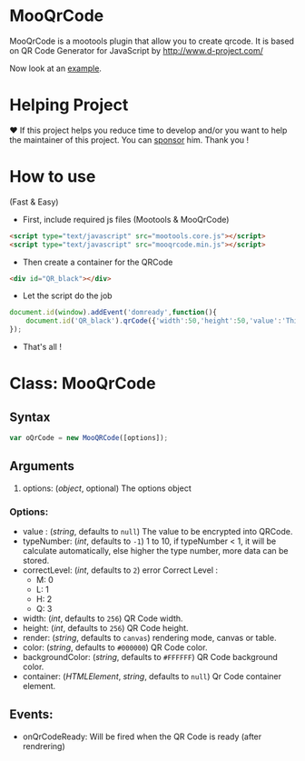 # MooQrCode

MooQrCode is a mootools plugin that allow you to create qrcode.
It is based on QR Code Generator for JavaScript by http://www.d-project.com/

Now look at an [example](http://neilime.github.com/MooQRCode/exemple.html).

# Helping Project

❤️ If this project helps you reduce time to develop and/or you want to help the maintainer of this project. You can [sponsor](https://github.com/sponsors/neilime) him. Thank you !

# How to use

(Fast & Easy)

* First, include required js files (Mootools & MooQrCode)
```html
<script type="text/javascript" src="mootools.core.js"></script>
<script type="text/javascript" src="mooqrcode.min.js"></script>
```
* Then create a container for the QRCode
```html
<div id="QR_black"></div>
```
* Let the script do the job 
```js
document.id(window).addEvent('domready',function(){				
    document.id('QR_black').qrCode({'width':50,'height':50,'value':'This is an encrypted value'});
});
```
* That's all !

# Class: MooQrCode

## Syntax

```js
var oQrCode = new MooQRCode([options]);
```

## Arguments

1. options: (*object*, optional) The options object

### Options:

- value : (*string*, defaults to `null`) The value to be encrypted into QRCode.
- typeNumber: (*int*, defaults to `-1`) 1 to 10, if typeNumber < 1, it will be calculate automatically, else higher the type number, more data can be stored.
- correctLevel: (*int*, defaults to `2`) error Correct Level :
  - M: 0
  - L: 1
  - H: 2
  - Q: 3
- width: (*int*, defaults to `256`) QR Code width.
- height: (*int*, defaults to `256`) QR Code height.
- render: (*string*, defaults to `canvas`) rendering mode, canvas or table.
- color: (*string*, defaults to `#000000`) QR Code color.
- backgroundColor: (*string*, defaults to `#FFFFFF`) QR Code background color.
- container: (*HTMLElement*, *string*, defaults to `null`) Qr Code container element.

## Events:

- onQrCodeReady: Will be fired when the QR Code is ready (after rendrering)
